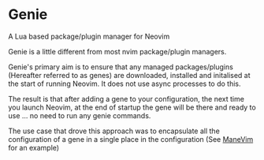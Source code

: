 # Genie 
A Lua based package/plugin manager for Neovim

Genie is a little different from most nvim package/plugin managers.

Genie's primary aim is to ensure that any managed packages/plugins (Hereafter referred to as genes) are downloaded, installed and initalised at the start of running Neovim.  It does not use async processes to do this.

The result is that after adding a gene to your configuration, the next time you launch Neovim, at the end of startup the gene will be there and ready to use ... no need to run any genie commands.

The use case that drove this approach was to encapsulate all the configuration of a gene in a single place in the configuration (See [ManeVim](https://github.com/Samantha-uk/maneVim) for an example)
